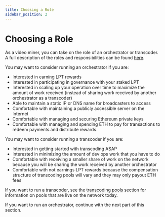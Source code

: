 ```yaml
---
title: Choosing a Role
sidebar_position: 2
---
```


# Choosing a Role

As a video miner, you can take on the role of an orchestrator or transcoder. A
full description of the roles and responsibilities can be found
[here](/docs/video-miners/core-concepts/roles-and-responsibilities).

You may want to consider running an orchestrator if you are:

- Interested in earning LPT rewards
- Interested in participating in governance with your staked LPT
- Interested in scaling up your operation over time to maximize the amount of
  work received (instead of sharing work received by another orchestrator as a
  transcoder)
- Able to maintain a static IP or DNS name for broadcasters to access
- Comfortable with maintaining a publicly accessible server on the Internet
- Comfortable with managing and securing Ethereum private keys
- Comfortable with managing and spending ETH to pay for transactions to redeem
  payments and distribute rewards

You may want to consider running a transcoder if you are:

- Interested in getting started with transcoding ASAP
- Interested in minimizing the amount of dev ops work that you have to do
- Comfortable with receiving a smaller share of work on the network because you
  will be sharing the work received by another orchestrator
- Comfortable with not earnings LPT rewards because the compensation structure
  of transcoding pools will vary and they may only payout ETH fees

If you want to run a transcoder, see the
[transcoding pools](/docs/video-miners/core-concepts/pools) section for
information on pools that are live on the network today.

If you want to run an orchestrator, continue with the next part of this section.

